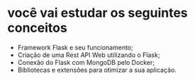 # você vai estudar os seguintes conceitos

- Framework Flask e seu funcionamento;
- Criação de uma Rest API Web utilizando o Flask;
- Conexão do Flask com MongoDB pelo Docker;
- Bibliotecas e extensões para otimizar a sua aplicação.

